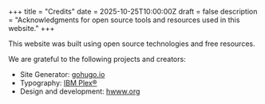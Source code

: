 +++
title = "Credits"
date = 2025-10-25T10:00:00Z
draft = false
description = "Acknowledgments for open source tools and resources used in this website."
+++

This website was built using open source technologies and free resources. 

We are grateful to the following projects and creators:

- Site Generator: [gohugo.io](https://gohugo.io)
- Typography: [IBM Plex®](https://www.ibm.com/plex/)
- Design and development: [hwww.org](https://hwww.org)

